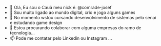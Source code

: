 - 👋 Olá, Eu sou o Cauã meu nick é: @comrade-josef
- 👀 Sou muito ligado ao mundo digital, crio e jogo alguns games
- 🌱 No momento wstou cursando desenvolvimento de sistemas pelo senai e estudando game design
- 💞️ Estou procurando colaborar com alguma empresas do ramo de tecnologia...
- 📫 Pode me contatar pelo Linkedin ou Instagram ...

<!---
comrade-josef/comrade-josef is a ✨ special ✨ repository because its `README.md` (this file) appears on your GitHub profile.
You can click the Preview link to take a look at your changes.
--->
